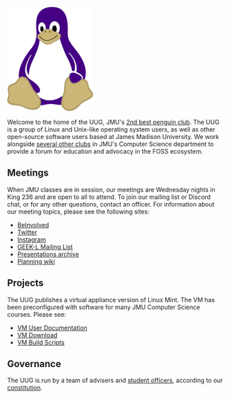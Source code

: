 ![UUG Tux Logo](jmutux2.png)

Welcome to the home of the UUG, JMU's
[2nd best penguin club](https://beinvolved.jmu.edu/student_community?club_id=65967).
The UUG is a group of Linux and Unix-like operating system users, as well
as other open-source software users based at James Madison University. We work
alongside [several other clubs](https://wiki.cs.jmu.edu/student/clubs/start)
in JMU's Computer Science department to provide a forum for education and
advocacy in the FOSS ecosystem.

## Meetings

When JMU classes are in session, our meetings are Wednesday nights in King 236
and are open to all to attend. To join our mailing list or Discord chat, or for
any other questions, contact an officer. For information about our meeting
topics, please see the following sites:

- [BeInvolved](https://beinvolved.jmu.edu/student_community?club_id=66017)
- [Twitter](https://twitter.com/jmunixusers)
- [Instagram](https://www.instagram.com/jmunixusers/)
- [GEEK-L Mailing List](https://listserv.jmu.edu/cgi-bin/wa?A0=GEEK-L)
- [Presentations archive](https://www.jmunixusers.org/presentations/)
- [Planning wiki](https://github.com/jmunixusers/presentations/wiki)

## Projects

The UUG publishes a virtual appliance version of Linux Mint. The VM has been
preconfigured with software for many JMU Computer Science courses. Please see:

- [VM User Documentation](http://www.jmunixusers.org/presentations/vm/)
- [VM Download](https://w3.cs.jmu.edu/uug/)
- [VM Build Scripts](https://github.com/jmunixusers/cs-vm-build/)

## Governance

The UUG is run by a team of advisers and
[student officers](https://github.com/jmunixusers/history/blob/master/Officers.md),
according to our [constitution](https://github.com/jmunixusers/constitution/).
